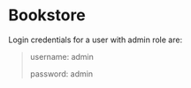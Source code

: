 # Bookstore

Login credentials for a user with admin role are:
> username: admin
> 
> password: admin